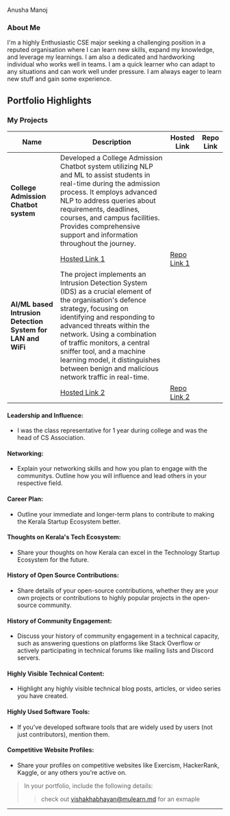Anusha Manoj 

### About Me

I'm a highly Enthusiastic CSE major seeking a challenging position in a reputed organisation where I can learn new skills, expand my knowledge, and leverage my learnings. I am also a dedicated and hardworking individual who works well in teams. I am a quick learner who can adapt to any situations and can work well under pressure. I am always eager to learn new stuff and gain some experience. 



## Portfolio Highlights

### My Projects

| Name                | Description                                                               | Hosted Link                              | Repo Link                                                      |
|---------------------|---------------------------------------------------------------------------|------------------------------------------|----------------------------------------------------------------|
| **College Admission Chatbot system**  | Developed a College Admission Chatbot system utilizing NLP and ML to assist students in real-time during the admission process. It employs advanced NLP to address queries about requirements, deadlines, courses, and campus facilities. Provides comprehensive support and information throughout the journey.
                                              | [Hosted Link 1](https://example.com)    | [Repo Link 1](https://github.com/username/project1)             |
| **AI/ML based Intrusion Detection System for LAN and WiFi**  | The project implements an Intrusion Detection System (IDS) as a crucial element of the organisation's defence strategy, focusing on identifying and responding to advanced threats within the network. Using a combination of traffic monitors, a central sniffer tool, and a machine learning model, it distinguishes between benign and malicious network traffic in real-time.
                                              | [Hosted Link 2](https://example.com)    | [Repo Link 2](https://github.com/username/project2)             |

#### Leadership and Influence:

- I was the class representative for 1 year during college and was the head of CS Association.

#### Networking:

- Explain your networking skills and how you plan to engage with the communitys. Outline how you will influence and lead others in your respective field.

#### Career Plan:

- Outline your immediate and longer-term plans to contribute to making the Kerala Startup Ecosystem better.

#### Thoughts on Kerala's Tech Ecosystem:

- Share your thoughts on how Kerala can excel in the Technology Startup Ecosystem for the future.

#### History of Open Source Contributions:

- Share details of your open-source contributions, whether they are your own projects or contributions to highly popular projects in the open-source community.

#### History of Community Engagement:

-  Discuss your history of community engagement in a technical capacity, such as answering questions on platforms like Stack Overflow or actively participating in technical forums like mailing lists and Discord servers.

#### Highly Visible Technical Content:

- Highlight any highly visible technical blog posts, articles, or video series you have created.

#### Highly Used Software Tools:

- If you've developed software tools that are widely used by users (not just contributors), mention them.

#### Competitive Website Profiles:

- Share your profiles on competitive websites like Exercism, HackerRank, Kaggle, or any others you're active on.



> In your portfolio, include the following details:
>> check out [vishakhabhayan@mulearn.md](./profiles/vishakhabhayan@mulearn.md) for an exmaple

---
